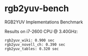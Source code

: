rgb2yuv-bench
=============

RGB2YUV Implementations Benchmark

Results on i7-2600 CPU @ 3.40GHz:

```
rgb2yuv_wiki: 0.900 sec
rgb2yuv_novell_ch: 0.390 sec
rgb2yuv_tables: 0.320 sec
```
